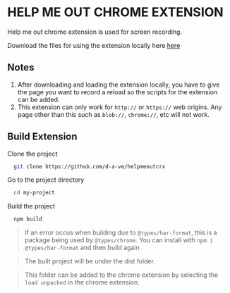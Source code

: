 
# HELP ME OUT CHROME EXTENSION

Help me out chrome extension is used for screen recording.

Download the files for using the extension locally here [here](https://www.dropbox.com/scl/fi/k3rv7lo73uv7gjr7v3b6v/dave-helpmeoutcrx.zip?rlkey=5yjewzb2m4l3xgqqkrhkepusq&dl=0)

## Notes
1. After downloading and loading the extension locally, you have to give the page you want to record a reload so the scripts for the extension can be added.
1. This extension can only work for `http://` or `https://` web origins. Any page other than this such as `blob://`, `chrome://`, etc will not work.


## Build Extension

Clone the project

```bash
  git clone https://github.com/d-a-ve/helpmeoutcrx
```

Go to the project directory

```bash
  cd my-project
```

Build the project

```bash
  npm build
```

> If an error occus when building due to `@types/har-format`, this is a package being used by `@types/chrome`. You can install with `npm i @types/har-format` and then build again

> The built project will be under the dist folder.

> This folder can be added to the chrome extension by selecting the `load unpacked` in the chrome extension.

